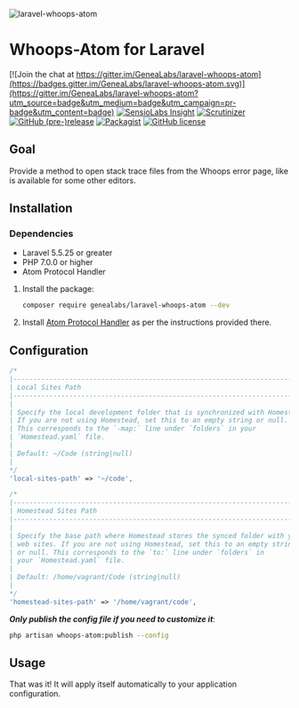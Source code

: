![laravel-whoops-atom](https://user-images.githubusercontent.com/1791050/33916828-cc12f3dc-df5f-11e7-94fd-1eabda15613c.png)

# Whoops-Atom for Laravel
[![Join the chat at https://gitter.im/GeneaLabs/laravel-whoops-atom](https://badges.gitter.im/GeneaLabs/laravel-whoops-atom.svg)](https://gitter.im/GeneaLabs/laravel-whoops-atom?utm_source=badge&utm_medium=badge&utm_campaign=pr-badge&utm_content=badge)
[![SensioLabs Insight](https://img.shields.io/sensiolabs/i/45afb680-d4e6-4e66-93ea-bcfa79eb8a87.svg)](https://insight.sensiolabs.com/projects/8a832dfd-f86d-44dd-b15c-89ad324a54a2/analyses/latest)
[![Scrutinizer](https://img.shields.io/scrutinizer/g/genealabs/laravel-whoops-atomwhoops.svg)](https://scrutinizer-ci.com/g/GeneaLabs/laravel-whoops-atom/?branch=master)
[![GitHub (pre-)release](https://img.shields.io/github/release/GeneaLabs/laravel-whoops-atom/all.svg)](https://github.com/GeneaLabs/laravel-whoops-atom)
[![Packagist](https://img.shields.io/packagist/dt/GeneaLabs/laravel-whoops-atom.svg)](https://packagist.org/packages/genealabs/laravel-whoops-atom)
[![GitHub license](https://img.shields.io/badge/license-MIT-blue.svg)](https://raw.githubusercontent.com/GeneaLabs/laravel-whoops-atom/master/LICENSE)

## Goal
Provide a method to open stack trace files from the Whoops error page, like is
available for some other editors.

## Installation
### Dependencies
- Laravel 5.5.25 or greater
- PHP 7.0.0 or higher
- Atom Protocol Handler

1. Install the package:
   ```sh
   composer require genealabs/laravel-whoops-atom --dev
   ```

2. Install [Atom Protocol Handler](https://github.com/WizardOfOgz/atom-handler)
as per the instructions provided there.

## Configuration
```php
/*
|--------------------------------------------------------------------------
| Local Sites Path
|--------------------------------------------------------------------------
|
| Specify the local development folder that is synchronized with Homestead.
| If you are not using Homestead, set this to an empty string or null.
| This corresponds to the `-map:` line under `folders` in your
| `Homestead.yaml` file.
|
| Default: ~/Code (string|null)
|
*/
'local-sites-path' => '~/code',

/*
|--------------------------------------------------------------------------
| Homestead Sites Path
|--------------------------------------------------------------------------
|
| Specify the base path where Homestead stores the synced folder with your
| web sites. If you are not using Homestead, set this to an empty string
| or null. This corresponds to the `to:` line under `folders` in
| your `Homestead.yaml` file.
|
| Default: /home/vagrant/Code (string|null)
|
*/
'homestead-sites-path' => '/home/vagrant/code',
```

___Only publish the config file if you need to customize it___:
```sh
php artisan whoops-atom:publish --config
```

## Usage
That was it! It will apply itself automatically to your application
configuration.
